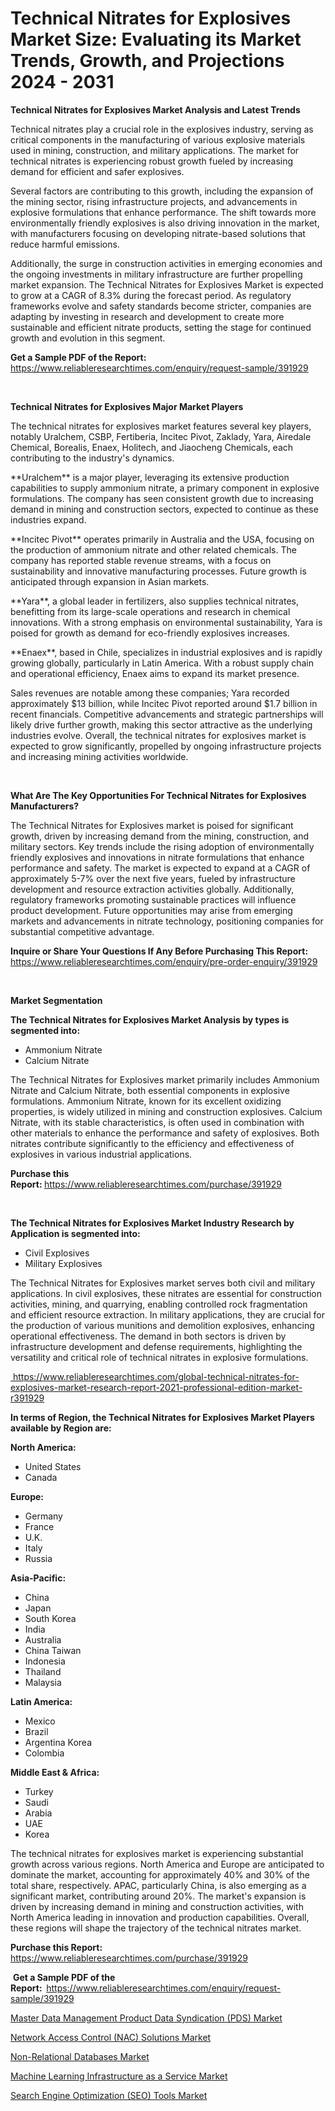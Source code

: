 <p><h1>Technical Nitrates for Explosives Market Size: Evaluating its Market Trends, Growth, and Projections 2024 - 2031</h1></p><p><strong>Technical Nitrates for Explosives Market Analysis and Latest Trends</strong></p>
<p><p>Technical nitrates play a crucial role in the explosives industry, serving as critical components in the manufacturing of various explosive materials used in mining, construction, and military applications. The market for technical nitrates is experiencing robust growth fueled by increasing demand for efficient and safer explosives. </p><p>Several factors are contributing to this growth, including the expansion of the mining sector, rising infrastructure projects, and advancements in explosive formulations that enhance performance. The shift towards more environmentally friendly explosives is also driving innovation in the market, with manufacturers focusing on developing nitrate-based solutions that reduce harmful emissions.</p><p>Additionally, the surge in construction activities in emerging economies and the ongoing investments in military infrastructure are further propelling market expansion. The Technical Nitrates for Explosives Market is expected to grow at a CAGR of 8.3% during the forecast period. As regulatory frameworks evolve and safety standards become stricter, companies are adapting by investing in research and development to create more sustainable and efficient nitrate products, setting the stage for continued growth and evolution in this segment.</p></p>
<p><strong>Get a Sample PDF of the Report:&nbsp;</strong> <a href="https://www.reliableresearchtimes.com/enquiry/request-sample/391929?utm_campaign=1593&utm_medium=2&utm_source=Github&utm_content=ia&utm_term=26102024&utm_id=technical-nitrates-for-explosives">https://www.reliableresearchtimes.com/enquiry/request-sample/391929</a></p>
<p>&nbsp;</p>
<p><strong>Technical Nitrates for Explosives Major Market Players</strong></p>
<p><p>The technical nitrates for explosives market features several key players, notably Uralchem, CSBP, Fertiberia, Incitec Pivot, Zaklady, Yara, Airedale Chemical, Borealis, Enaex, Holitech, and Jiaocheng Chemicals, each contributing to the industry's dynamics.</p><p>**Uralchem** is a major player, leveraging its extensive production capabilities to supply ammonium nitrate, a primary component in explosive formulations. The company has seen consistent growth due to increasing demand in mining and construction sectors, expected to continue as these industries expand.</p><p>**Incitec Pivot** operates primarily in Australia and the USA, focusing on the production of ammonium nitrate and other related chemicals. The company has reported stable revenue streams, with a focus on sustainability and innovative manufacturing processes. Future growth is anticipated through expansion in Asian markets.</p><p>**Yara**, a global leader in fertilizers, also supplies technical nitrates, benefitting from its large-scale operations and research in chemical innovations. With a strong emphasis on environmental sustainability, Yara is poised for growth as demand for eco-friendly explosives increases.</p><p>**Enaex**, based in Chile, specializes in industrial explosives and is rapidly growing globally, particularly in Latin America. With a robust supply chain and operational efficiency, Enaex aims to expand its market presence.</p><p>Sales revenues are notable among these companies; Yara recorded approximately $13 billion, while Incitec Pivot reported around $1.7 billion in recent financials. Competitive advancements and strategic partnerships will likely drive further growth, making this sector attractive as the underlying industries evolve. Overall, the technical nitrates for explosives market is expected to grow significantly, propelled by ongoing infrastructure projects and increasing mining activities worldwide.</p></p>
<p>&nbsp;</p>
<p><strong>What Are The Key Opportunities For Technical Nitrates for Explosives Manufacturers?</strong></p>
<p><p>The Technical Nitrates for Explosives market is poised for significant growth, driven by increasing demand from the mining, construction, and military sectors. Key trends include the rising adoption of environmentally friendly explosives and innovations in nitrate formulations that enhance performance and safety. The market is expected to expand at a CAGR of approximately 5-7% over the next five years, fueled by infrastructure development and resource extraction activities globally. Additionally, regulatory frameworks promoting sustainable practices will influence product development. Future opportunities may arise from emerging markets and advancements in nitrate technology, positioning companies for substantial competitive advantage.</p></p>
<p><strong>Inquire or Share Your Questions If Any Before Purchasing This Report:</strong> <a href="https://www.reliableresearchtimes.com/enquiry/pre-order-enquiry/391929?utm_campaign=1593&utm_medium=2&utm_source=Github&utm_content=ia&utm_term=26102024&utm_id=technical-nitrates-for-explosives">https://www.reliableresearchtimes.com/enquiry/pre-order-enquiry/391929</a></p>
<p>&nbsp;</p>
<p><strong>Market Segmentation</strong></p>
<p><strong>The Technical Nitrates for Explosives Market Analysis by types is segmented into:</strong></p>
<p><ul><li>Ammonium Nitrate</li><li>Calcium Nitrate</li></ul></p>
<p><p>The Technical Nitrates for Explosives market primarily includes Ammonium Nitrate and Calcium Nitrate, both essential components in explosive formulations. Ammonium Nitrate, known for its excellent oxidizing properties, is widely utilized in mining and construction explosives. Calcium Nitrate, with its stable characteristics, is often used in combination with other materials to enhance the performance and safety of explosives. Both nitrates contribute significantly to the efficiency and effectiveness of explosives in various industrial applications.</p></p>
<p><strong>Purchase this Report:&nbsp;</strong><a href="https://www.reliableresearchtimes.com/purchase/391929?utm_campaign=1593&utm_medium=2&utm_source=Github&utm_content=ia&utm_term=26102024&utm_id=technical-nitrates-for-explosives">https://www.reliableresearchtimes.com/purchase/391929</a></p>
<p>&nbsp;</p>
<p><strong>The Technical Nitrates for Explosives Market Industry Research by Application is segmented into:</strong></p>
<p><ul><li>Civil Explosives</li><li>Military Explosives</li></ul></p>
<p><p>The Technical Nitrates for Explosives market serves both civil and military applications. In civil explosives, these nitrates are essential for construction activities, mining, and quarrying, enabling controlled rock fragmentation and efficient resource extraction. In military applications, they are crucial for the production of various munitions and demolition explosives, enhancing operational effectiveness. The demand in both sectors is driven by infrastructure development and defense requirements, highlighting the versatility and critical role of technical nitrates in explosive formulations.</p></p>
<p><a href="https://www.reliableresearchtimes.com/global-technical-nitrates-for-explosives-market-research-report-2021-professional-edition-market-r391929?utm_campaign=1593&utm_medium=2&utm_source=Github&utm_content=ia&utm_term=26102024&utm_id=technical-nitrates-for-explosives">&nbsp;https://www.reliableresearchtimes.com/global-technical-nitrates-for-explosives-market-research-report-2021-professional-edition-market-r391929</a></p>
<p><strong>In terms of Region, the Technical Nitrates for Explosives Market Players available by Region are:</strong></p>
<p>
    <p> <strong> North America: </strong>
        <ul>
            <li>United States</li>
            <li>Canada</li>
        </ul>
        </p> 
    <p> <strong> Europe: </strong>
        <ul>
            <li>Germany</li>
            <li>France</li>
            <li>U.K.</li>
            <li>Italy</li>
            <li>Russia</li>
        </ul>
        </p> 
    <p> <strong> Asia-Pacific: </strong>
        <ul>
            <li>China</li>
            <li>Japan</li>
            <li>South Korea</li>
            <li>India</li>
            <li>Australia</li>
            <li>China Taiwan</li>
            <li>Indonesia</li>
            <li>Thailand</li>
            <li>Malaysia</li>
        </ul>
        </p> 
    <p> <strong> Latin America: </strong>
        <ul>
            <li>Mexico</li>
            <li>Brazil</li>
            <li>Argentina Korea</li>
            <li>Colombia</li>
        </ul>
        </p> 
    <p> <strong> Middle East & Africa: </strong>
        <ul>
            <li>Turkey</li>
            <li>Saudi</li>
            <li>Arabia</li>
            <li>UAE</li>
            <li>Korea</li>
        </ul>
    </p>
    </p>
<p><p>The technical nitrates for explosives market is experiencing substantial growth across various regions. North America and Europe are anticipated to dominate the market, accounting for approximately 40% and 30% of the total share, respectively. APAC, particularly China, is also emerging as a significant market, contributing around 20%. The market's expansion is driven by increasing demand in mining and construction activities, with North America leading in innovation and production capabilities. Overall, these regions will shape the trajectory of the technical nitrates market.</p></p>
<p><strong>Purchase this Report: </strong><a href="https://www.reliableresearchtimes.com/purchase/391929?utm_campaign=1593&utm_medium=2&utm_source=Github&utm_content=ia&utm_term=26102024&utm_id=technical-nitrates-for-explosives">https://www.reliableresearchtimes.com/purchase/391929</a></p>
<p>&nbsp;<strong>Get a Sample PDF of the Report:&nbsp;&nbsp;</strong><a href="https://www.reliableresearchtimes.com/enquiry/request-sample/391929?utm_campaign=1593&utm_medium=2&utm_source=Github&utm_content=ia&utm_term=26102024&utm_id=technical-nitrates-for-explosives">https://www.reliableresearchtimes.com/enquiry/request-sample/391929</a></p>
<p><strong></strong></p>
<p><p><a href="https://www.linkedin.com/pulse/navigating-global-master-data-management-product-syndication-nxt5e?utm_campaign=1593&utm_medium=2&utm_source=Github&utm_content=ia&utm_term=26102024&utm_id=technical-nitrates-for-explosives">Master Data Management Product Data Syndication (PDS) Market</a></p><p><a href="https://www.linkedin.com/pulse/network-access-control-nac-solutions-market-drivers-challenges-rtq5e?utm_campaign=1593&utm_medium=2&utm_source=Github&utm_content=ia&utm_term=26102024&utm_id=technical-nitrates-for-explosives">Network Access Control (NAC) Solutions Market</a></p><p><a href="https://www.linkedin.com/pulse/non-relational-databases-market-size-share-growth-analysis-j0ame?utm_campaign=1593&utm_medium=2&utm_source=Github&utm_content=ia&utm_term=26102024&utm_id=technical-nitrates-for-explosives">Non-Relational Databases Market</a></p><p><a href="https://www.linkedin.com/pulse/navigating-global-machine-learning-infrastructure-service-market-ocxtf?utm_campaign=1593&utm_medium=2&utm_source=Github&utm_content=ia&utm_term=26102024&utm_id=technical-nitrates-for-explosives">Machine Learning Infrastructure as a Service Market</a></p><p><a href="https://www.linkedin.com/pulse/key-drivers-search-engine-optimization-seo-tools-market-trends-flh8e?utm_campaign=1593&utm_medium=2&utm_source=Github&utm_content=ia&utm_term=26102024&utm_id=technical-nitrates-for-explosives">Search Engine Optimization (SEO) Tools Market</a></p></p>